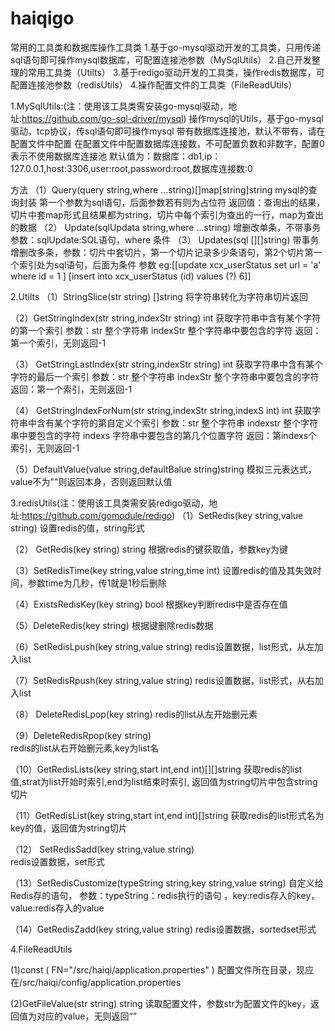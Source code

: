 # haiqigo
常用的工具类和数据库操作工具类
1.基于go-mysql驱动开发的工具类，只用传递sql语句即可操作mysql数据库，可配置连接池参数（MySqlUtils）
2.自己开发整理的常用工具类（Utilts）
3.基于redigo驱动开发的工具类，操作redis数据库，可配置连接池参数（redisUtils）
4.操作配置文件的工具类（FileReadUtils）



1.MySqlUtils:(注：使用该工具类需安装go-mysql驱动，地址:https://github.com/go-sql-driver/mysql)
操作mysql的Utils，基于go-mysql驱动，tcp协议，传sql语句即可操作mysql
带有数据库连接池，默认不带有，请在配置文件中配置
在配置文件中配置数据库连接数，不可配置负数和非数字，配置0表示不使用数据库连接池
默认值为：数据库：db1,ip：127.0.0.1,host:3306,user:root,password:root,数据库连接数:0

方法
（1）Query(query string,where ...string)[]map[string]string 
mysql的查询封装
第一个参数为sql语句，后面参数若有则为占位符
返回值：查询出的结果，切片中套map形式且结果都为string，切片中每个索引为查出的一行，map为查出的数据
（2） Update(sqlUpdata string,where ...string) 
增删改单条，不带事务
参数：sqlUpdate:SQL语句，where 条件
（3） Updates(sql [][]string) 
带事务
增删改多条，参数：切片中套切片，第一个切片记录多少条语句，第2个切片第一个索引处为sql语句，后面为条件
参数 eg:[[update xcx_userStatus set url = 'a' where id = 1 ] [insert into xcx_userStatus (id) values (?)    6]]
 
 
 2.Utilts
（1）StringSlice(str string) []string 
将字符串转化为字符串切片返回

（2）GetStringIndex(str string,indexStr string) int
获取字符串中含有某个字符的第一个索引
参数：str 整个字符串
     indexStr 整个字符串中要包含的字符
返回：第一个索引，无则返回-1

（3） GetStringLastIndex(str string,indexStr string) int
获取字符串中含有某个字符的最后一个索引
参数：str 整个字符串
     indexStr 整个字符串中要包含的字符
返回：第一个索引，无则返回-1

（4） GetStringIndexForNum(str string,indexStr string,indexS int) int 
获取字符串中含有某个字符的第自定义个索引
参数：str 整个字符串
     indexstr 整个字符串中要包含的字符
	 indexs  字符串中要包含的第几个位置字符
返回：第indexs个索引，无则返回-1

（5）DefaultValue(value string,defaultBalue string)string
模拟三元表达式，value不为""则返回本身，否则返回默认值


3.redisUtils(注：使用该工具类需安装redigo驱动，地址:https://github.com/gomodule/redigo)
（1）SetRedis(key string,value string)
设置redis的值，string形式

（2） GetRedis(key string) string
根据redis的键获取值，参数key为键

（3）SetRedisTime(key string,value string,time int)
设置redis的值及其失效时间，参数time为几秒，传1就是1秒后删除
 
（4）ExistsRedisKey(key string) bool 
根据key判断redis中是否存在值

（5）DeleteRedis(key string)
根据键删除redis数据

（6）SetRedisLpush(key string,value string) 
redis设置数据，list形式，从左加入list

（7）SetRedisRpush(key string,value string) 
redis设置数据，list形式，从右加入list

（8） DeleteRedisLpop(key string) 
redis的list从左开始删元素

（9）DeleteRedisRpop(key string)  
redis的list从右开始删元素,key为list名
 
 （10）GetRedisLists(key string,start int,end int)[][]string 
 获取redis的list 值,strat为list开始时索引,end为list结束时索引,
返回值为string切片中包含string切片

（11）GetRedisList(key string,start int,end int)[]string 
获取redis的list形式名为key的值，返回值为string切片

（12） SetRedisSadd(key string,value string)  
redis设置数据，set形式

（13）SetRedisCustomize(typeString string,key string,value string) 
自定义给Redis存的语句，
参数：typeString：redis执行的语句 ，key:redis存入的key，value:redis存入的value

（14）GetRedisZadd(key string,value string)
redis设置数据，sortedset形式

4.FileReadUtils

(1)const (
	FN="/src/haiqi/application.properties"
)
配置文件所在目录，现应在/src/haiqi/config/application.properties

(2)GetFileValue(str string) string
读取配置文件，参数str为配置文件的key，返回值为对应的value，无则返回“”
 
 









